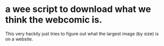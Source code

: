 # a wee script to download what we think the webcomic is.

This very hackily just tries to figure out what the largest image (by size) is on a website.


